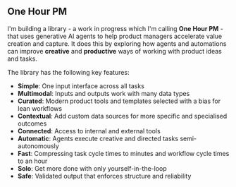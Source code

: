 ## One Hour PM

I'm building a library - a work in progress which I'm calling **One Hour PM** - that uses generative AI agents to help product managers accelerate value creation and capture. It does this by exploring how agents and automations can improve **creative** and **productive** ways of working with product ideas and tasks.

The library has the following key features:

- **Simple**: One input interface across all tasks
- **Multimodal**: Inputs and outputs work with many data types
- **Curated**: Modern product tools and templates selected with a bias for lean workflows
- **Contextual**: Add custom data sources for more specific and specialised outcomes
- **Connected**: Access to internal and external tools
- **Automatic**: Agents execute creative and directed tasks semi-autonomously
- **Fast**: Compressing task cycle times to minutes and workflow cycle times to an hour
- **Solo**: Get more done with only yourself-in-the-loop
- **Safe**: Validated output that enforces structure and reliability
